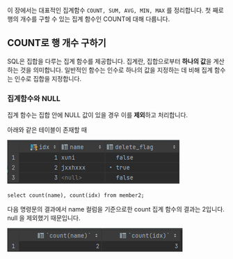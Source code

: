 
이 장에서는 대표적인 집계함수 `COUNT, SUM, AVG, MIN, MAX`  를 정리합니다.  첫 째로 행의 개수를 구할 수 있는 집계 함수인 COUNT에 대해 다룹니다.

## COUNT로 행 개수 구하기

SQL은 집합을 다루는 집계 함수를 제공합니다. 집계란, 집합으로부터 **하나의 값**을 계산하는 것을 의미합니다. 일반적인 함수는 인수로 하나의 값을 지정하는 데 비해 집계 함수는 인수로 집합을 지정합니다. 

### 집계함수와 NULL

집계 함수는 집합 안에 NULL 값이 있을 경우 이를 **제외**하고 처리합니다.

아래와 같은 테이블이 존재할 때

![[Pasted image 20230810151048.png]](Pasted%20image%2020230810151048.png)


`select count(name), count(idx) from member2;`

다음 명령문의 결과에서 name 컬럼을 기준으로한 count 집계 함수의 결과는 2입니다. null 을 제외했기 때문입니다.

![[Pasted image 20230810151102.png]](Pasted%20image%2020230810151102.png)

